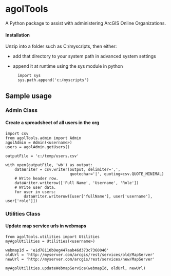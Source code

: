 agolTools
=========

A Python package to assist with administering ArcGIS Online Organizations.

#### Installation
Unzip into a folder such as C:/myscripts, then either:

* add that directory to your system path in advanced system settings
* append it at runtime using the sys module in python
    
        import sys
        sys.path.append('c:/myscripts')

    
## Sample usage

### Admin Class
 
#### Create a spreadsheet of all users in the org
	import csv
    from agolTools.admin import Admin
    agolAdmin = Admin(<username>)
    users = agolAdmin.getUsers()

    outputFile = 'c:/temp/users.csv'

    with open(outputFile, 'wb') as output:
        dataWriter = csv.writer(output, delimiter=',',
                                quotechar='|', quoting=csv.QUOTE_MINIMAL)
        # Write header row.
        dataWriter.writerow(['Full Name', 'Username', 'Role'])
        # Write user data.
        for user in users:
            dataWriter.writerow([user['fullName'], user['username'], user['role']])

            
### Utilities Class
            
#### Update map service urls in webmaps
    from agolTools.utilities import Utilities
    myAgolUtilities = Utilities(<username>)

    webmapId = 'e1d78110b0eg447aab46d373c7360046'
    oldUrl = 'http://myserver.com/arcgis/rest/services/old/MapServer'
    newUrl = 'http://myserver.com/arcgis/rest/services/new/MapServer'

    myAgolUtilities.updateWebmapService(webmapId, oldUrl, newUrl)